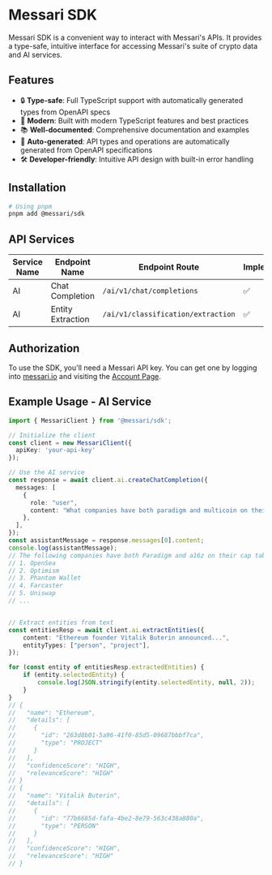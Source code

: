 # Messari SDK

Messari SDK is a convenient way to interact with Messari's APIs. It provides a type-safe, intuitive interface for accessing Messari's suite of crypto data and AI services.

## Features

- 🔒 **Type-safe**: Full TypeScript support with automatically generated types from OpenAPI specs
- 🚀 **Modern**: Built with modern TypeScript features and best practices
- 📚 **Well-documented**: Comprehensive documentation and examples
- 🔄 **Auto-generated**: API types and operations are automatically generated from OpenAPI specifications
- 🛠 **Developer-friendly**: Intuitive API design with built-in error handling

## Installation

```bash
# Using pnpm
pnpm add @messari/sdk
```

## API Services

| Service Name | Endpoint Name | Endpoint Route | Implemented |
|--------------|---------------|----------------|-------------|
| AI | Chat Completion | `/ai/v1/chat/completions` | ✅ |
| AI | Entity Extraction | `/ai/v1/classification/extraction` | ✅ 

## Authorization

To use the SDK, you'll need a Messari API key. You can get one by logging into [messari.io](https://messari.io/)
 and visiting the [Account Page](https://messari.io/account).

## Example Usage - AI Service

```typescript
import { MessariClient } from '@messari/sdk';

// Initialize the client
const client = new MessariClient({
  apiKey: 'your-api-key'
});

// Use the AI service
const response = await client.ai.createChatCompletion({
  messages: [
    {
      role: "user",
      content: "What companies have both paradigm and multicoin on their cap table?",
    },
  ],
});
const assistantMessage = response.messages[0].content;
console.log(assistantMessage);
// The following companies have both Paradigm and a16z on their cap table:
// 1. OpenSea
// 2. Optimism
// 3. Phantom Wallet
// 4. Farcaster
// 5. Uniswap
// ...


// Extract entities from text
const entitiesResp = await client.ai.extractEntities({
    content: "Ethereum founder Vitalik Buterin announced...",
    entityTypes: ["person", "project"],
});

for (const entity of entitiesResp.extractedEntities) {
    if (entity.selectedEntity) {
        console.log(JSON.stringify(entity.selectedEntity, null, 2));
    }
}
// {
//   "name": "Ethereum",
//   "details": [
//     {
//       "id": "263d8b01-5a96-41f0-85d5-09687bbbf7ca",
//       "type": "PROJECT"
//     }
//   ],
//   "confidenceScore": "HIGH",
//   "relevanceScore": "HIGH"
// }
// {
//   "name": "Vitalik Buterin",
//   "details": [
//     {
//       "id": "77b6685d-fafa-4be2-8e79-563c438a880a",
//       "type": "PERSON"
//     }
//   ],
//   "confidenceScore": "HIGH",
//   "relevanceScore": "HIGH"
// }

```


